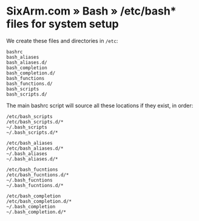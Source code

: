 # SixArm.com » Bash » /etc/bash* files for system setup

We create these files and directories in <code>/etc</code>:

    bashrc
    bash_aliases
    bash_aliases.d/
    bash_completion
    bash_completion.d/
    bash_functions
    bash_functions.d/
    bash_scripts
    bash_scripts.d/

The main bashrc script will source all these locations if they exist, in order:

    /etc/bash_scripts 
    /etc/bash_scripts.d/*
    ~/.bash_scripts
    ~/.bash_scripts.d/*

    /etc/bash_aliases
    /etc/bash_aliases.d/*
    ~/.bash_aliases
    ~/.bash_aliases.d/*

    /etc/bash_fucntions
    /etc/bash_fucntions.d/*
    ~/.bash_fucntions
    ~/.bash_fucntions.d/*

    /etc/bash_completion
    /etc/bash_completion.d/*
    ~/.bash_completion
    ~/.bash_completion.d/*

